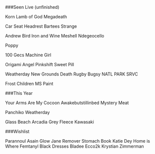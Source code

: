 ###Seen Live (unfinished)

Korn
Lamb of God
Megadeath

Car Seat Headrest
Bartees Strange

Andrew Bird
Iron and Wine
Meshell Ndegeocello

Poppy

100 Gecs
Machine Girl

Origami Angel
Pinkshift
Sweet Pill

Weatherday
New Grounds Death Rugby
Bugsy
NATL PARK SRVC

Frost Children
MS Paint

###This Year

Your Arms Are My Cocoon
Awakebutstillinbed
Mystery Meat

Panchiko
Weatherday

Glass Beach
Arcadia Grey
Fleece Kawasaki

###Wishlist

Parannoul
Asain Glow
Jane Remover
Stomach Book
Katie Dey
Home is Where
Femtanyl
Black Dresses
Bladee
Ecco2k
Krystian Zimmerman
